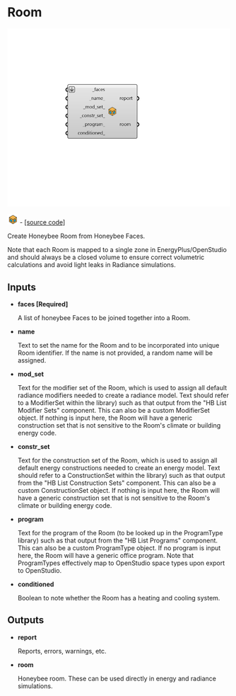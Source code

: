 # Room

![](../../.gitbook/assets/Room.png)

![](../../.gitbook/assets/Room%20%281%29.png) - [\[source code\]](https://github.com/ladybug-tools/honeybee-grasshopper-core/blob/master/honeybee_grasshopper_core/src//HB%20Room.py)

Create Honeybee Room from Honeybee Faces.

Note that each Room is mapped to a single zone in EnergyPlus/OpenStudio and should always be a closed volume to ensure correct volumetric calculations and avoid light leaks in Radiance simulations.

## Inputs

* **faces \[Required\]**

  A list of honeybee Faces to be joined together into a Room. 

* **name**

  Text to set the name for the Room and to be incorporated into unique Room identifier. If the name is not provided, a random name will be assigned. 

* **mod\_set**

  Text for the modifier set of the Room, which is used to assign all default radiance modifiers needed to create a radiance model. Text should refer to a ModifierSet within the library\) such as that output from the "HB List Modifier Sets" component. This can also be a custom ModifierSet object. If nothing is input here, the Room will have a generic construction set that is not sensitive to the Room's climate or building energy code. 

* **constr\_set**

  Text for the construction set of the Room, which is used to assign all default energy constructions needed to create an energy model. Text should refer to a ConstructionSet within the library\) such as that output from the "HB List Construction Sets" component. This can also be a custom ConstructionSet object. If nothing is input here, the Room will have a generic construction set that is not sensitive to the Room's climate or building energy code. 

* **program**

  Text for the program of the Room \(to be looked up in the ProgramType library\) such as that output from the "HB List Programs" component. This can also be a custom ProgramType object. If no program is input here, the Room will have a generic office program. Note that ProgramTypes effectively map to OpenStudio space types upon export to OpenStudio. 

* **conditioned**

  Boolean to note whether the Room has a heating and cooling system. 

## Outputs

* **report**

  Reports, errors, warnings, etc. 

* **room**

  Honeybee room. These can be used directly in energy and radiance simulations. 


